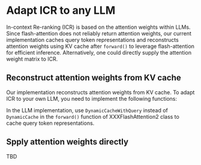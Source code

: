 # Adapt ICR to any LLM
In-context Re-ranking (ICR) is based on the attention weights within LLMs. Since flash-attention does not reliably return attention weights, our current implementation caches query token representations and reconstructs attention weights using KV cache after `forward()` to leverage flash-attention for efficient inference. Alternatively, one could directly supply the attention weight matrix to ICR.

## Reconstruct attention weights from KV cache
Our implementation reconstructs attention weights from KV cache. To adapt ICR to your own LLM, you need to implement the following functions:

In the LLM implementation, use `DynamicCacheWithQuery` instead of `DynamicCache` in the `forward()` function of XXXFlashAttention2 class to cache query token representations.

## Spply attention weights directly
TBD
<!-- Spply the attention weights to ICR by changing the `attention_weights` variable in `InContextReranker.score_documents()` when `_use_fa2=False` (ln 287 in in_context_reranker.py). -->
